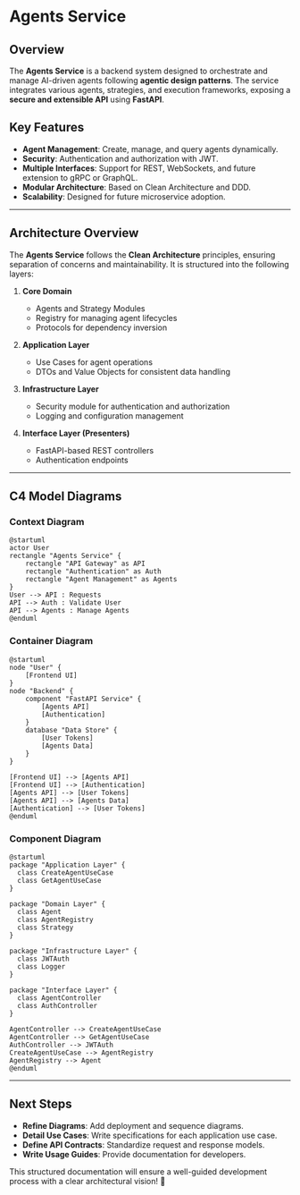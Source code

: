 # Agents Service

## Overview
The **Agents Service** is a backend system designed to orchestrate and manage AI-driven agents following **agentic design patterns**. The service integrates various agents, strategies, and execution frameworks, exposing a **secure and extensible API** using **FastAPI**.

## Key Features
- **Agent Management**: Create, manage, and query agents dynamically.
- **Security**: Authentication and authorization with JWT.
- **Multiple Interfaces**: Support for REST, WebSockets, and future extension to gRPC or GraphQL.
- **Modular Architecture**: Based on Clean Architecture and DDD.
- **Scalability**: Designed for future microservice adoption.

---

## Architecture Overview
The **Agents Service** follows the **Clean Architecture** principles, ensuring separation of concerns and maintainability. It is structured into the following layers:

1. **Core Domain**
   - Agents and Strategy Modules
   - Registry for managing agent lifecycles
   - Protocols for dependency inversion

2. **Application Layer**
   - Use Cases for agent operations
   - DTOs and Value Objects for consistent data handling

3. **Infrastructure Layer**
   - Security module for authentication and authorization
   - Logging and configuration management

4. **Interface Layer (Presenters)**
   - FastAPI-based REST controllers
   - Authentication endpoints

---

## C4 Model Diagrams

### Context Diagram
```plantuml
@startuml
actor User
rectangle "Agents Service" {
    rectangle "API Gateway" as API
    rectangle "Authentication" as Auth
    rectangle "Agent Management" as Agents
}
User --> API : Requests
API --> Auth : Validate User
API --> Agents : Manage Agents
@enduml
```

### Container Diagram
```plantuml
@startuml
node "User" {
    [Frontend UI]
}
node "Backend" {
    component "FastAPI Service" {
        [Agents API]
        [Authentication]
    }
    database "Data Store" {
        [User Tokens]
        [Agents Data]
    }
}

[Frontend UI] --> [Agents API]
[Frontend UI] --> [Authentication]
[Agents API] --> [User Tokens]
[Agents API] --> [Agents Data]
[Authentication] --> [User Tokens]
@enduml
```

### Component Diagram
```plantuml
@startuml
package "Application Layer" {
  class CreateAgentUseCase
  class GetAgentUseCase
}

package "Domain Layer" {
  class Agent
  class AgentRegistry
  class Strategy
}

package "Infrastructure Layer" {
  class JWTAuth
  class Logger
}

package "Interface Layer" {
  class AgentController
  class AuthController
}

AgentController --> CreateAgentUseCase
AgentController --> GetAgentUseCase
AuthController --> JWTAuth
CreateAgentUseCase --> AgentRegistry
AgentRegistry --> Agent
@enduml
```

---

## Next Steps
- **Refine Diagrams**: Add deployment and sequence diagrams.
- **Detail Use Cases**: Write specifications for each application use case.
- **Define API Contracts**: Standardize request and response models.
- **Write Usage Guides**: Provide documentation for developers.

This structured documentation will ensure a well-guided development process with a clear architectural vision! 🚀
